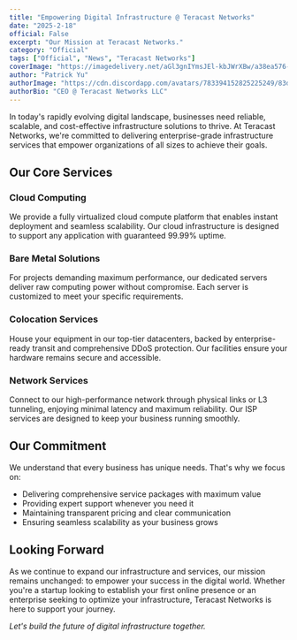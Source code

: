 ```yaml
---
title: "Empowering Digital Infrastructure @ Teracast Networks"
date: "2025-2-18"
official: False
excerpt: "Our Mission at Teracast Networks."
category: "Official"
tags: ["Official", "News", "Teracast Networks"]
coverImage: "https://imagedelivery.net/aGl3gnIYmsJEl-kbJWrXBw/a38ea576-2728-4ef0-8d50-a42238a74800/public"
author: "Patrick Yu"
authorImage: "https://cdn.discordapp.com/avatars/783394152825225249/83dff0b3ce6ddd9d1b57b414e9541ac5.webp?size=4096"
authorBio: "CEO @ Teracast Networks LLC"
---
```


In today's rapidly evolving digital landscape, businesses need reliable, scalable, and cost-effective infrastructure solutions to thrive. At Teracast Networks, we're committed to delivering enterprise-grade infrastructure services that empower organizations of all sizes to achieve their goals.

## Our Core Services

### Cloud Computing
We provide a fully virtualized cloud compute platform that enables instant deployment and seamless scalability. Our cloud infrastructure is designed to support any application with guaranteed 99.99% uptime.

### Bare Metal Solutions
For projects demanding maximum performance, our dedicated servers deliver raw computing power without compromise. Each server is customized to meet your specific requirements.

### Colocation Services
House your equipment in our top-tier datacenters, backed by enterprise-ready transit and comprehensive DDoS protection. Our facilities ensure your hardware remains secure and accessible.

### Network Services
Connect to our high-performance network through physical links or L3 tunneling, enjoying minimal latency and maximum reliability. Our ISP services are designed to keep your business running smoothly.

## Our Commitment

We understand that every business has unique needs. That's why we focus on:

* Delivering comprehensive service packages with maximum value
* Providing expert support whenever you need it
* Maintaining transparent pricing and clear communication
* Ensuring seamless scalability as your business grows

## Looking Forward

As we continue to expand our infrastructure and services, our mission remains unchanged: to empower your success in the digital world. Whether you're a startup looking to establish your first online presence or an enterprise seeking to optimize your infrastructure, Teracast Networks is here to support your journey.

*Let's build the future of digital infrastructure together.*
